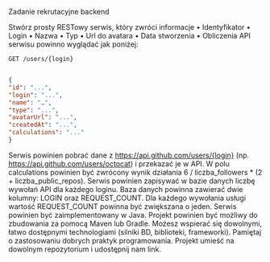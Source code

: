 Zadanie rekrutacyjne backend

Stwórz prosty RESTowy serwis, który zwróci informacje
• Identyfikator
• Login
• Nazwa
• Typ
• Url do avatara
• Data stworzenia
• Obliczenia
API serwisu powinno wyglądać jak poniżej:

`GET /users/{login}`

```json

{
"id": "...",
"login": "...",
"name": "…",
"type": "...",
"avatarUrl": "...",
"createdAt": "...",
"calculations": "..."
}
```
Serwis powinien pobrać dane z https://api.github.com/users/{login} (np.
https://api.github.com/users/octocat) i przekazać je w API. W polu calculations powinien być
zwrócony wynik działania 6 / liczba_followers * (2 + liczba_public_repos).
Serwis powinien zapisywać w bazie danych liczbę wywołań API dla każdego loginu.
Baza danych powinna zawierać dwie kolumny: LOGIN oraz REQUEST_COUNT. Dla każdego wywołania
usługi wartość REQUEST_COUNT powinna być zwiększana o jeden.
Serwis powinien być zaimplementowany w Java. Projekt powinien być możliwy do zbudowania za
pomocą Maven lub Gradle. Możesz wspierać się dowolnymi, łatwo dostępnymi technologiami (silniki
BD, biblioteki, frameworki).
Pamiętaj o zastosowaniu dobrych praktyk programowania.
Projekt umieść na dowolnym repozytorium i udostępnij nam link.